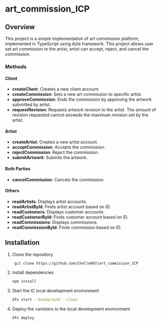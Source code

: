# art_commission_ICP

## Overview

This project is a simple implementation of art commission platform, implemented in TypeScript using Azle framework. This project allows user set art commission to the artist, artist can accept, reject, and cancel the commission.

### Methods

#### Client

- **createClient**: Creates a new client account.
- **createCommission**: Sets a new art commission to specific artist.
- **approveCommission**: Ends the commission by approving the artwork submitted by artist.
- **requestRevision**: Requests artwork revision to the artist. The amount of revision requested cannot exceeds the maximum revision set by the artist.

#### Artist

- **createArtist**: Creates a new artist account.
- **acceptCommission**: Accepts the commission.
- **rejectCommission**: Reject the commission.
- **submitArtwork**: Submits the artwork.

#### Both Parties

- **cancelCommission**: Cancels the commission.

#### Others

- **readArtists**: Displays artist accounts.
- **readArtistById**: Finds artist account based on ID.
- **readCustomers**: Displays customer accounts.
- **readCustomerById**: Finds customer account based on ID.
- **readCommissions**: Displays commissions.
- **readCommissionById**: Finds commission based on ID.

## Installation

1. Clone the repository

   ```bash
    git clone https://github.com/Chelle007/art_commission_ICP
    ```

2. Install dependencies

    ```bash
    npm install
    ```

3. Start the IC local development environment

    ```bash
    dfx start --background --clean
    ```

4. Deploy the canisters to the local development environment

    ```bash
    dfx deploy
    ```
